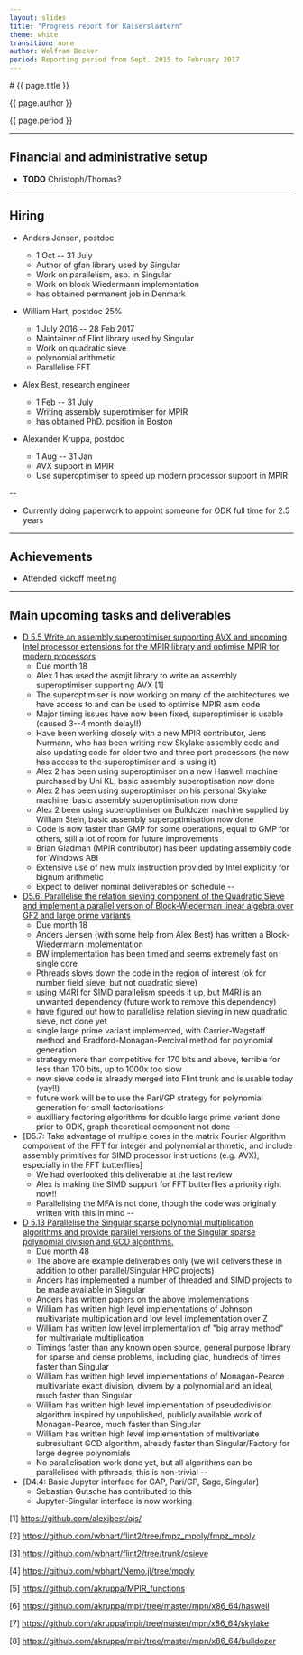 ```yaml
---
layout: slides
title: "Progress report for Kaiserslautern"
theme: white
transition: none
author: Wolfram Decker
period: Reporting period from Sept. 2015 to February 2017
---
```


<section data-markdown data-separator="^---\n" data-separator-vertical="^--\n">
# {{ page.title }}

{{ page.author }}


{{ page.period }}

---

## Financial and administrative setup

* **TODO** Christoph/Thomas?

---
## Hiring

* Anders Jensen, postdoc
  * 1 Oct  -- 31 July
  * Author of gfan library used by Singular
  * Work on parallelism, esp. in Singular
  * Work on block Wiedermann implementation
  * has obtained permanent job in Denmark

* William Hart, postdoc 25%
   * 1 July 2016 -- 28 Feb 2017
   * Maintainer of Flint library used by Singular
   * Work on quadratic sieve 
   * polynomial arithmetic
   * Parallelise FFT
   
* Alex Best, research engineer
  * 1 Feb -- 31 July
  * Writing assembly superotimiser for MPIR
  * has obtained PhD. position in Boston

* Alexander Kruppa, postdoc
  * 1 Aug -- 31 Jan
  * AVX support in MPIR
  * Use superoptimiser to speed up modern processor support in MPIR

--

 * Currently doing paperwork to appoint someone for ODK full time for 2.5 years
 
---
## Achievements

* Attended kickoff meeting

---
## Main upcoming tasks and deliverables

* [D 5.5 Write an assembly superoptimiser supporting AVX and upcoming Intel processor extensions for the MPIR library and optimise MPIR for modern processors](https://github.com/OpenDreamKit/OpenDreamKit/issues/118)
  * Due month 18
  * Alex 1 has used the asmjit library to write an assembly superoptimiser supporting AVX [1]
  * The superoptimiser is now working on many of the architectures we have access to and can be used to optimise MPIR asm code
  * Major timing issues have now been fixed, superoptimiser is usable (caused 3--4 month delay!!)
  * Have been working closely with a new MPIR contributor, Jens Nurmann, who has been writing new Skylake assembly code and also updating code for older two and three port processors (he now has access to the superoptimiser and is using it)
  * Alex 2 has been using superoptimiser on a new Haswell machine purchased by Uni KL, basic assembly superoptisation now done
  * Alex 2 has been using superoptimiser on his personal Skylake machine, basic assembly superoptimisation now done
  * Alex 2 been using superoptimiser on Bulldozer machine supplied by William Stein, basic assembly superoptimisation now done
  * Code is now faster than GMP for some operations, equal to GMP for others, still a lot of room for future improvements
  * Brian Gladman (MPIR contributor) has been updating assembly code for Windows ABI
  * Extensive use of new mulx instruction provided by Intel explicitly for bignum arithmetic
  * Expect to deliver nominal deliverables on schedule
--
* [D5.6: Parallelise the relation sieving component of the Quadratic Sieve and implement a parallel version of Block-Wiederman linear algebra over GF2 and large prime variants](https://github.com/OpenDreamKit/OpenDreamKit/issues/119)
  * Due month 18
  * Anders Jensen (with some help from Alex Best) has written a Block-Wiedermann implementation
  * BW implementation has been timed and seems extremely fast on single core
  * Pthreads slows down the code in the region of interest (ok for number field sieve, but not quadratic sieve)
  * using M4RI for SIMD parallelism speeds it up, but M4RI is an unwanted dependency (future work to remove this dependency)
  * have figured out how to parallelise relation sieving in new quadratic sieve, not done yet
  * single large prime variant implemented, with Carrier-Wagstaff method and Bradford-Monagan-Percival method for polynomial generation
  * strategy more than competitive for 170 bits and above, terrible for less than 170 bits, up to 1000x too slow
  * new sieve code is already merged into Flint trunk and is usable today (yay!!)
  * future work will be to use the Pari/GP strategy for polynomial generation for small factorisations
  * auxilliary factoring algorithms for double large prime variant done prior to ODK, graph theoretical component not done
--
* [D5.7: Take advantage of multiple cores in the matrix Fourier Algorithm component of the FFT for integer and polynomial arithmetic, and include assembly primitives for SIMD processor instructions (e.g. AVX), especially in the FFT butterflies]
  * We had overlooked this deliverable at the last review
  * Alex is making the SIMD support for FFT butterflies a priority right now!!
  * Parallelising the MFA is not done, though the code was originally written with this in mind
--
* [D 5.13 Parallelise the Singular sparse polynomial multiplication algorithms and provide parallel versions of the Singular sparse polynomial division and GCD algorithms.](https://github.com/OpenDreamKit/OpenDreamKit/issues/111)
  * Due month 48
  * The above are example deliverables only (we will delivers these in addition to other parallel/Singular HPC projects)
  * Anders has implemented a number of threaded and SIMD projects to be made available in Singular
  * Anders has written papers on the above implementations
  * William has written high level implementations of Johnson multivariate multiplication and low level implementation over Z
  * William has written low level implementation of "big array method" for multivariate multiplication
  * Timings faster than any known open source, general purpose library for sparse and dense problems, including giac, hundreds of times faster than Singular
  * William has written high level implementations of Monagan-Pearce multivariate exact division, divrem by a polynomial and an ideal, much faster than Singular
  * William has written high level implementation of pseudodivision algorithm inspired by unpublished, publicly available work of Monagan-Pearce, much faster than Singular
  * William has written high level implementation of multivariate subresultant GCD algorithm, already faster than Singular/Factory for large degree polynomials
  * No parallelisation work done yet, but all algorithms can be parallelised with pthreads, this is non-trivial
--
* [D4.4: Basic Jupyter interface for GAP, Pari/GP, Sage, Singular]
  * Sebastian Gutsche has contributed to this
  * Jupyter-Singular interface is now working
  
[1] https://github.com/alexjbest/ajs/

[2] https://github.com/wbhart/flint2/tree/fmpz_mpoly/fmpz_mpoly

[3] https://github.com/wbhart/flint2/tree/trunk/qsieve

[4] https://github.com/wbhart/Nemo.jl/tree/mpoly

[5] https://github.com/akruppa/MPIR_functions

[6] https://github.com/akruppa/mpir/tree/master/mpn/x86_64/haswell

[7] https://github.com/akruppa/mpir/tree/master/mpn/x86_64/skylake

[8] https://github.com/akruppa/mpir/tree/master/mpn/x86_64/bulldozer

</section>

